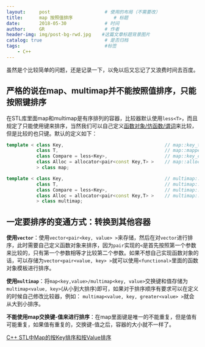 ```yaml
---
layout:     post                    # 使用的布局（不需要改）
title:      map 按照值排序               # 标题 
date:       2018-05-30              # 时间
author:     GR                      # 作者
header-img: img/post-bg-rwd.jpg    #这篇文章标题背景图片
catalog: true                       # 是否归档
tags:                               #标签
    - C++
---
```



虽然是个比较简单的问题，还是记录一下，以免以后又忘记了又浪费时间去百度。

## **严格的说在map、multimap并不能按照值排序，只能按照键排序** ##

在STL库里面map和multimap是有序排列的容器，比较器默认使用`less<T>`，而且规定了只能使用键来排序，当然我们可以自己定义[函数对象/仿函数/谓词][]来比较，但是比较的也只键。默认的定义如下：
```C++
template < class Key,                                     // map::key_type
           class T,                                       // map::mapped_type
           class Compare = less<Key>,                     // map::key_compare
           class Alloc = allocator<pair<const Key,T> >    // map::allocator_type
           > class map;

template < class Key,                                     // multimap::key_type
           class T,                                       // multimap::mapped_type
           class Compare = less<Key>,                     // multimap::key_compare
           class Alloc = allocator<pair<const Key,T> >    // multimap::allocator_type
           > class multimap;           
```

## 一定要排序的变通方式：转换到其他容器 ##

**使用`vector`**：使用`vector<pair<key, value> >`来存储，然后在对`vector`进行排序，此时需要自己定义函数对象来排序，因为`pair`实现的`<`是首先按照第一个参数来比较的，只有第一个参数相等才比较第二个参数。如果不想自己实现函数对象的话，可以存储为`vector<pair<value, key> >`就可以使用`<functional>`里面的函数对象模板进行排序。

**使用`multimap`**：将`map<key,value>/multimap<key, value>`交换键和值存储为`multimap<value, key>`(从小到大排序)即可，如果对于排序顺序有要求可以在定义的时候自己修改比较器，例如：
`multimap<value, key, greater<value> >`就会从大到小排序。

**不能使用map交换键-值来进行排序**：在map里面键是唯一的不能重复，但是值有可能重复，如果值有重复的，交换键-值之后，容器的大小就不一样了。



[C++ STL中Map的按Key排序和按Value排序](https://www.cnblogs.com/lakeone/p/5599047.html)

[函数对象/仿函数/谓词]:https://blog.csdn.net/u011711479/article/details/77620120


